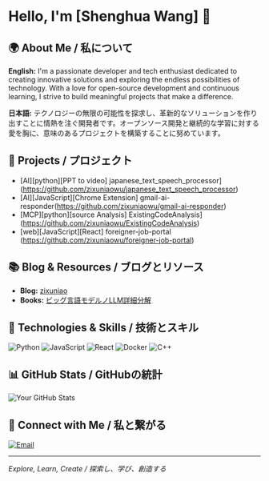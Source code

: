 # Hello, I'm [Shenghua Wang] 👋

## 🌍 About Me / 私について
**English:**
I'm a passionate developer and tech enthusiast dedicated to creating innovative solutions and exploring the endless possibilities of technology. With a love for open-source development and continuous learning, I strive to build meaningful projects that make a difference.

**日本語:**
テクノロジーの無限の可能性を探求し、革新的なソリューションを作り出すことに情熱を注ぐ開発者です。オープンソース開発と継続的な学習に対する愛を胸に、意味のあるプロジェクトを構築することに努めています。

## 🚀 Projects / プロジェクト
- [AI][python][PPT to video] japanese_text_speech_processor](https://github.com/zixuniaowu/japanese_text_speech_processor) 
- [AI][JavaScript][Chrome Extension] gmail-ai-responder(https://github.com/zixuniaowu/gmail-ai-responder) 
- [MCP][python][source Analysis] ExistingCodeAnalysis](https://github.com/zixuniaowu/ExistingCodeAnalysis)
- [web][JavaScript][React] foreigner-job-portal (https://github.com/zixuniaowu/foreigner-job-portal)

## 📚 Blog & Resources / ブログとリソース
- **Blog:** [zixuniao](https://zenn.dev/wangsh)
- **Books:** [ビッグ言語モデルノLLM詳細分解](https://zenn.dev/wangsh/books/20887370158c19)

## 🌟 Technologies & Skills / 技術とスキル
![Python](https://img.shields.io/badge/-Python-3776AB?style=flat-square&logo=python&logoColor=white)
![JavaScript](https://img.shields.io/badge/-JavaScript-F7DF1E?style=flat-square&logo=javascript&logoColor=black)
![React](https://img.shields.io/badge/-React-61DAFB?style=flat-square&logo=react&logoColor=white)
![Docker](https://img.shields.io/badge/-Docker-2496ED?style=flat-square&logo=docker&logoColor=white)
![C++](htps://img.shields.io/badge/-Docker-2496ED?style=flat-square&logo=C++&logoColor=white)
## 📊 GitHub Stats / GitHubの統計
![Your GitHub Stats](https://github-readme-stats.vercel.app/api?username=yourusername&show_icons=true&theme=radical)


## 🤝 Connect with Me / 私と繋がる
[![Email](https://img.shields.io/badge/-Email-D14836?style=flat-square&logo=gmail&logoColor=white)](mailto:zixuniaowu@gmail.com)

---

*Explore, Learn, Create / 探索し、学び、創造する*
